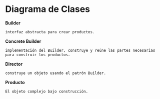 Diagrama de Clases
==================


[logo]: https://github.com/dev-lusaja/php-design-patterns/tree/master/creationals/builder/schema.png "Schema Builder"


**Builder**
~~~~
interfaz abstracta para crear productos.
~~~~

**Concrete Builder**
~~~~
implementación del Builder, construye y reúne las partes necesarias para construir los productos.
~~~~

**Director**
~~~~
construye un objeto usando el patrón Builder.
~~~~

**Producto**
~~~~
El objeto complejo bajo construcción.
~~~~

